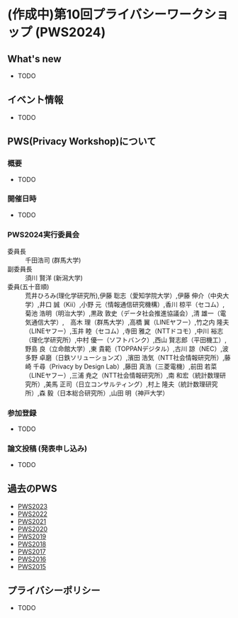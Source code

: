 # (作成中)第10回プライバシーワークショップ (PWS2024)

## What's new
- TODO

## イベント情報
- TODO

## PWS(Privacy Workshop)について
### 概要
- TODO
### 開催日時
- TODO

<h3>PWS2024実行委員会 </h3>
<dl>
 <dt>委員長</dt>
  <dd>千田浩司 (群馬大学)</dd>
 <dt>副委員長</dt>
  <dd> 須川 賢洋 (新潟大学)</dd>
 <dt>委員(五十音順)</dt>
  <dd>
   荒井ひろみ(理化学研究所),伊藤 聡志（愛知学院大学）,伊藤 伸介（中央大学）,井口 誠（Kii）,小野 元（情報通信研究機構）,香川 椋平（セコム）,菊池 浩明（明治大学）,黒政 敦史（データ社会推進協議会）,清 雄一（電気通信大学）,　高木 理（群馬大学）,高橋 翼（LINEヤフー）,竹之内 隆夫（LINEヤフー）,玉井 睦（セコム）,寺田 雅之（NTTドコモ）,中川 裕志（理化学研究所）,中村 優一（ソフトバンク）,西山 賢志郎（平田機工）,野島 良（立命館大学）,東 貴範（TOPPANデジタル）,古川 諒（NEC）,波多野 卓磨（日鉄ソリューションズ）,濱田 浩気（NTT社会情報研究所）,藤崎 千尋（Privacy by Design Lab）,藤田 真浩（三菱電機）,前田 若菜（LINEヤフー）,三浦 尭之（NTT社会情報研究所）,南 和宏（統計数理研究所）,美馬 正司（日立コンサルティング）,村上 隆夫（統計数理研究所）,森 毅（日本総合研究所）,山田 明（神戸大学）
  </dd>
</dl>

### 参加登録
- TODO

### 論文投稿 (発表申し込み)
- TODO

## 過去のPWS
- [PWS2023](https://www.iwsec.org/pws/2023/)
- [PWS2022](https://www.iwsec.org/pws/2022/)
- [PWS2021](https://www.iwsec.org/pws/2021/)
- [PWS2020](https://www.iwsec.org/pws/2020/)
- [PWS2019](https://www.iwsec.org/pws/2019/)
- [PWS2018](https://www.iwsec.org/pws/2018/)
- [PWS2017](https://www.iwsec.org/pws/2017/)
- [PWS2016](https://www.iwsec.org/pws/2016/)
- [PWS2015](https://www.iwsec.org/pws/2015/)

## プライバシーポリシー
- TODO
